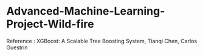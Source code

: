 # Advanced-Machine-Learning-Project-Wild-fire
Reference : XGBoost: A Scalable Tree Boosting System, Tianqi Chen, Carlos Guestrin
